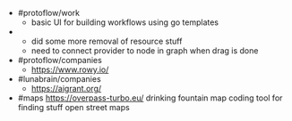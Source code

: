 - #protoflow/work
	- basic UI for building workflows using go templates
-
	- did some more removal of resource stuff
	- need to connect provider to node in graph when drag is done
- #protoflow/companies
	- https://www.rowy.io/
- #lunabrain/companies
	- https://aigrant.org/
- #maps https://overpass-turbo.eu/ drinking fountain map coding tool for finding stuff open street maps